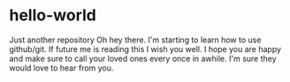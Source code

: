 # hello-world
Just another repository 
Oh hey there. I'm starting to learn how to use github/git. If future me is reading this I wish you well.
I hope you are happy and make sure to call your loved ones every once in awhile. I'm sure they would love to hear from you.
